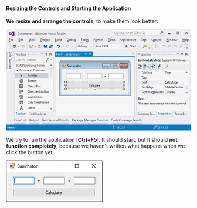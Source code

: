 #### Resizing the Controls and Starting the Application

**We resize and arrange the controls**, to make them look better:

![](/assets/chapter-1-images/07.Numbers-sum-06.png)

We try to run the application [**Ctrl+F5**]. It should start, but it should **not function completely**, because we haven't written what happens when we click the button yet.

![](/assets/chapter-1-images/07.Numbers-sum-07.png)
